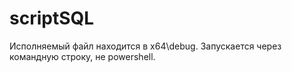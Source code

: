 # scriptSQL

Исполняемый файл находится в x64\debug. Запускается через командную строку, не powershell.
